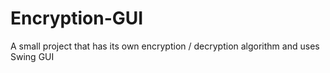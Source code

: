 # Encryption-GUI
A small project that has its own encryption / decryption algorithm and uses Swing GUI
